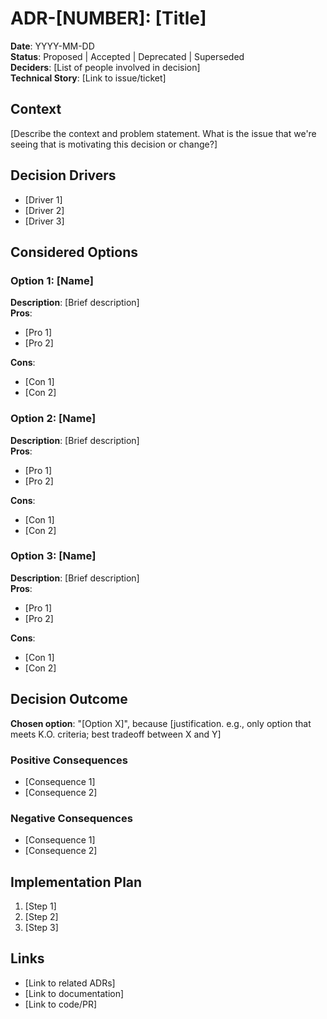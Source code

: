 # ADR-[NUMBER]: [Title]

**Date**: YYYY-MM-DD  
**Status**: Proposed | Accepted | Deprecated | Superseded  
**Deciders**: [List of people involved in decision]  
**Technical Story**: [Link to issue/ticket]

## Context

[Describe the context and problem statement. What is the issue that we're seeing that is motivating this decision or change?]

## Decision Drivers

- [Driver 1]
- [Driver 2]
- [Driver 3]

## Considered Options

### Option 1: [Name]
**Description**: [Brief description]  
**Pros**:
- [Pro 1]
- [Pro 2]

**Cons**:
- [Con 1]
- [Con 2]

### Option 2: [Name]
**Description**: [Brief description]  
**Pros**:
- [Pro 1]
- [Pro 2]

**Cons**:
- [Con 1]
- [Con 2]

### Option 3: [Name]
**Description**: [Brief description]  
**Pros**:
- [Pro 1]
- [Pro 2]

**Cons**:
- [Con 1]
- [Con 2]

## Decision Outcome

**Chosen option**: "[Option X]", because [justification. e.g., only option that meets K.O. criteria; best tradeoff between X and Y]

### Positive Consequences

- [Consequence 1]
- [Consequence 2]

### Negative Consequences

- [Consequence 1]
- [Consequence 2]

## Implementation Plan

1. [Step 1]
2. [Step 2]
3. [Step 3]

## Links

- [Link to related ADRs]
- [Link to documentation]
- [Link to code/PR]